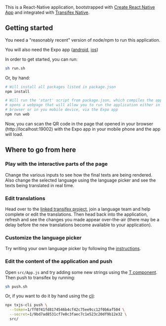 This is a React-Native application, bootstrapped with
[Create React Native App](https://github.com/expo/create-react-native-app)
and integrated with [Transifex Native](https://www.transifex.com/native/).

## Getting started


You need a "reasonably recent" version of node/npm to run this application.

You will also need the Expo app
([android](https://play.google.com/store/apps/details?id=host.exp.exponent&hl=en_US),
[ios](https://apps.apple.com/us/app/expo-client/id982107779))

In order to get started, you can run:

```sh
sh run.sh
```

Or, by hand:

```sh
# Will install all packages listed in package.json
npm install

# Will run the 'start' script from package.json, which compiles the application
# opens a webpage that will allow you to run the application either in the
# browser or in you mobile device, via the Expo app
npm run web
```

Now, you can scan the QR code in the page that opened in your browser
(http://localhost:19002) with the Expo app in your mobile phone and the app
will load.

## Where to go from here

### Play with the interactive parts of the page

Change the various inputs to see how the final texts are being rendered. Also
change the selected language using the language picker and see the texts being
translated in real time.

### Edit translations

Head over to the
[linked transifex project](https://www.transifex.com/transifex/native-sandbox/dashboard/),
join a language team and help complete or edit the translations. Then head back
into the application, refresh and see the changes you made appear over-the-air
(there may be a delay before the new translations become available to your
application).

### Customize the language picker

Try writing your own language picker by following the
[instructions](https://github.com/transifex/transifex-javascript/tree/master/packages/react#uselanguages-hook).

### Edit the content of the application and push

Open `src/App.js` and try adding some new strings using the
[T component](https://github.com/transifex/transifex-javascript/tree/master/packages/react#t-component).
Then push to transifex by running:

```sh
sh push.sh
```

Or, if you want to do it by hand using the
[cli](https://github.com/transifex/transifex-javascript/tree/master/packages/cli):

```sh
npx txjs-cli push \
  --token=1/ff0741fd8174546b4cf42c75ee9cc12f0b6af504 \
  --secret=1/9bd7ad8531cf7e0c3faec7c1e523c20df9b12e32 \
  src/
```
